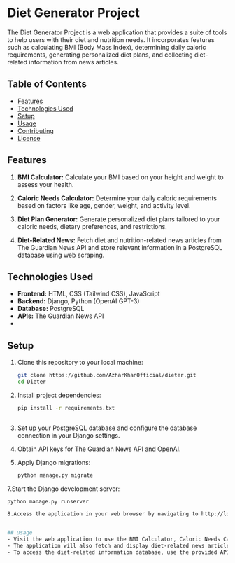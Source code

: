 # Diet Generator Project

The Diet Generator Project is a web application that provides a suite of tools to help users with their diet and nutrition needs. It incorporates features such as calculating BMI (Body Mass Index), determining daily caloric requirements, generating personalized diet plans, and collecting diet-related information from news articles.

## Table of Contents

- [Features](#features)
- [Technologies Used](#technologies-used)
- [Setup](#setup)
- [Usage](#usage)
- [Contributing](#contributing)
- [License](#license)

## Features

1. **BMI Calculator:** Calculate your BMI based on your height and weight to assess your health.

2. **Caloric Needs Calculator:** Determine your daily caloric requirements based on factors like age, gender, weight, and activity level.

3. **Diet Plan Generator:** Generate personalized diet plans tailored to your caloric needs, dietary preferences, and restrictions.

4. **Diet-Related News:** Fetch diet and nutrition-related news articles from The Guardian News API and store relevant information in a PostgreSQL database using web scraping.

## Technologies Used

- **Frontend:** HTML, CSS (Tailwind CSS), JavaScript
- **Backend:** Django, Python (OpenAI GPT-3)
- **Database:** PostgreSQL
- **APIs:** The Guardian News API
- 

## Setup

1. Clone this repository to your local machine:

   ```bash
   git clone https://github.com/AzharKhanOfficial/dieter.git
   cd Dieter

2. Install project dependencies:
   ```bash
   pip install -r requirements.txt
    
4. Set up your PostgreSQL database and configure the database connection in your Django settings.
5. Obtain API keys for The Guardian News API and OpenAI.
6. Apply Django migrations:
   ```bash
   python manage.py migrate
   
7.Start the Django development server:
   ```bash
   python manage.py runserver

8.Access the application in your web browser by navigating to http://localhost:8000.


## usage
- Visit the web application to use the BMI Calculator, Caloric Needs Calculator, and Diet Plan Generator features.
- The application will also fetch and display diet-related news articles from The Guardian.
- To access the diet-related information database, use the provided API endpoints.



   
